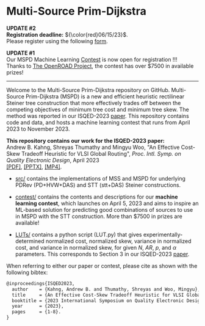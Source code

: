 # Multi-Source Prim-Dijkstra



**UPDATE #2**  
**Registration deadline:**  ${\color{red}06/15/23}$.    
Please register using the following [form](https://docs.google.com/forms/d/12cgWG7IrPJwKIieCOzxTh46HBIfbnvkCaQaHxU4IX6c/viewform?pli=1&pli=1&edit_requested=true).    

**UPDATE #1**  
Our MSPD Machine Learning [Contest](https://github.com/TILOS-AI-Institute/Multi-Source-Prim-Dijkstra/tree/main/contest) is now open for registration !!!   
Thanks to [The OpenROAD Project](https://theopenroadproject.org), the contest has over \$7500 in available prizes!

---   

Welcome to the Multi-Source Prim-Dijkstra repository on GitHub. Multi-Source Prim-Dijkstra (MSPD) is a new and efficient heuristic rectilinear Steiner tree construction that more effectively trades off between the competing objectives of minimum tree cost and minimum tree skew. The method was reported in our ISQED-2023 [paper](https://vlsicad.ucsd.edu/Publications/Conferences/397/c397.pdf). This repository contains code and data, and hosts a machine learning contest that runs from April 2023 to November 2023.


**This repository contains our work for the ISQED-2023 paper:**  
Andrew B. Kahng, Shreyas Thumathy and Mingyu Woo, "An Effective Cost-Skew Tradeoff Heuristic for VLSI Global Routing", *Proc. Intl. Symp. on Quality Electronic Design*, April 2023   
[[PDF]](https://vlsicad.ucsd.edu/Publications/Conferences/397/c397.pdf), [[PPTX]](https://vlsicad.ucsd.edu/Publications/Conferences/397/c397.pptx), [[MP4]](https://vlsicad.ucsd.edu/Publications/Conferences/397/c397.mp4).  


- [src/](src/) contains the implementations of MSS and MSPD for underlying PDRev (PD+HVW+DAS) and STT (stt+DAS) Steiner constructions.    

- [contest/](contest/) contains the contents and descriptions for our **machine learning contest**, which launches on April 5, 2023 and aims to inspire an ML-based solution for predicting good combinations of sources to use in MSPD with the STT construction. More than $7500 in prizes are available!

- [LUTs/](LUTs) contains a python script (LUT.py) that gives experimentally-determined normalized cost, normalized skew, variance in normalized cost, and variance in normalized skew, for given  $N$, $AR$, $p$, and $\alpha$ parameters. This corresponds to Section 3 in our ISQED-2023 [paper](https://vlsicad.ucsd.edu/Publications/Conferences/397/c397.pdf). 

When referring to either our paper or contest, please cite as shown with the following bibtex:  
```txt
@inproceedings{ISQED2023,  
  author    = {Kahng, Andrew B. and Thumathy, Shreyas and Woo, Mingyu},  
  title     = {An Effective Cost-Skew Tradeoff Heuristic for VLSI Global   Routing},  
  booktitle = {2023 International Symposium on Quality Electronic Design (ISQED)},
  year      = {2023},  
  pages     = {1-8}. 
}
```
